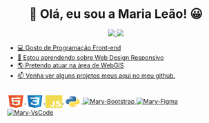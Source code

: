 <h1 align="center"> 👋 Olá, eu sou a Maria Leão! 😀</h1>

<div align="center">
  <a href="https://github.com/marylion">
  <img height="200em" src="https://github-readme-stats.vercel.app/api?username=marylion&show_icons=true&theme=radical&include_all_commits=true&count_private=true"/>
  <img height="200em" src="https://github-readme-stats.vercel.app/api/top-langs/?username=marylion&layout=compact&langs_count=7&theme=radical"/>
</div>

- 💻 Gosto de Programação Front-end
- 🌱 Estou aprendendo sobre Web Design Responsivo  
- 🌎 Pretendo atuar na área de WebGIS
- 📫 Venha ver alguns projetos meus aqui no meu github. 

<div style="display: inline_block"><br>

  <img align="center" alt="Mary-HTML" height="30" width="40" src="https://raw.githubusercontent.com/devicons/devicon/master/icons/html5/html5-original.svg">
  <img align="center" alt="Mary-CSS" height="30" width="40" src="https://raw.githubusercontent.com/devicons/devicon/master/icons/css3/css3-original.svg">
  <img align="center" alt="Mary-Js" height="30" width="40" src="https://raw.githubusercontent.com/devicons/devicon/master/icons/javascript/javascript-plain.svg">
  <img align="center" alt="Mary-Python" height="30" width="40" src="https://raw.githubusercontent.com/devicons/devicon/master/icons/python/python-original.svg">
  <img align="center" alt="Mary-Bootstrap" height="30" width="40" src="https://cdn.jsdelivr.net/gh/devicons/devicon/icons/bootstrap/bootstrap-original.svg" />
  <img align="center" alt="Mary-Figma" height="30" width="40" src="https://cdn.jsdelivr.net/gh/devicons/devicon/icons/figma/figma-original.svg" />
  <img align="center" alt="Mary-VsCode" height="30" width="40" src="https://cdn.jsdelivr.net/gh/devicons/devicon/icons/vscode/vscode-original.svg" />
